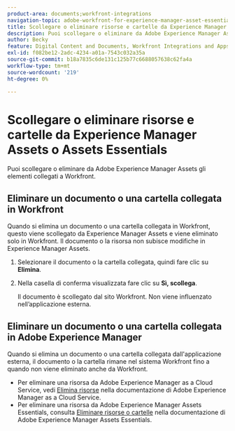 ```yaml
---
product-area: documents;workfront-integrations
navigation-topic: adobe-workfront-for-experience-manager-asset-essentials
title: Scollegare o eliminare risorse e cartelle da Experience Manager Assets o Assets Essentials
description: Puoi scollegare o eliminare da Adobe Experience Manager Assets gli elementi collegati a Workfront.
author: Becky
feature: Digital Content and Documents, Workfront Integrations and Apps
exl-id: f082be12-2adc-4234-a01a-7543c032a35a
source-git-commit: b18a7835c6de131c125b77c6688057638c62fa4a
workflow-type: tm+mt
source-wordcount: '219'
ht-degree: 0%

---
```


# Scollegare o eliminare risorse e cartelle da Experience Manager Assets o Assets Essentials

Puoi scollegare o eliminare da Adobe Experience Manager Assets gli elementi collegati a Workfront.

## Eliminare un documento o una cartella collegata in Workfront

Quando si elimina un documento o una cartella collegata in Workfront, questo viene scollegato da Experience Manager Assets e viene eliminato solo in Workfront. Il documento o la risorsa non subisce modifiche in Experience Manager Assets.

1. Selezionare il documento o la cartella collegata, quindi fare clic su **Elimina**.
1. Nella casella di conferma visualizzata fare clic su **Sì, scollega**.

   Il documento è scollegato dal sito Workfront. Non viene influenzato nell’applicazione esterna.

## Eliminare un documento o una cartella collegata in Adobe Experience Manager

Quando si elimina un documento o una cartella collegata dall&#39;applicazione esterna, il documento o la cartella rimane nel sistema Workfront fino a quando non viene eliminato anche da Workfront.

* Per eliminare una risorsa da Adobe Experience Manager as a Cloud Service, vedi [Elimina risorse](https://experienceleague.adobe.com/it/docs/experience-manager-cloud-service/content/assets/manage/manage-digital-assets#delete-assets) nella documentazione di Adobe Experience Manager as a Cloud Service.
* Per eliminare una risorsa da Adobe Experience Manager Assets Essentials, consulta [Eliminare risorse o cartelle](https://experienceleague.adobe.com/it/docs/experience-manager-assets-essentials/help/add-delete#delete-assets) nella documentazione di Adobe Experience Manager Assets Essentials.














<!--
28
Late I have seen queries in multiple posts in support channels where they have questions …
How to delete linked assets/folder from Workfront side?
What happens if linked assets/folders are deleted on AEM side? etc
-->
